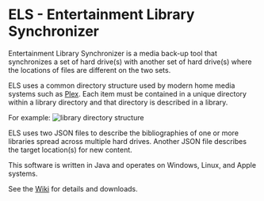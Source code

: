 # ELS - Entertainment Library Synchronizer

Entertainment Library Synchronizer is a media back-up tool that synchronizes
a set of hard drive(s) with another set of hard drive(s) where the locations
of files are different on the two sets.

ELS uses a common directory structure used by modern home media systems such
as [Plex](https://plex.tv). Each item must be contained in a unique directory
within a library directory and that directory is described in a library.

For example:
![library directory structure](https://github.com/GrokSoft/ELS/artifacts/document/library-directory.jpg "Library directory") 

ELS uses two JSON files to describe the bibliographies of one or more libraries
spread across multiple hard drives. Another JSON file describes the target
location(s) for new content.
 
This software is written in Java and operates on Windows, Linux, and Apple systems.

See the [Wiki](https://github.com/GrokSoft/ELS/wiki) for details and downloads.
